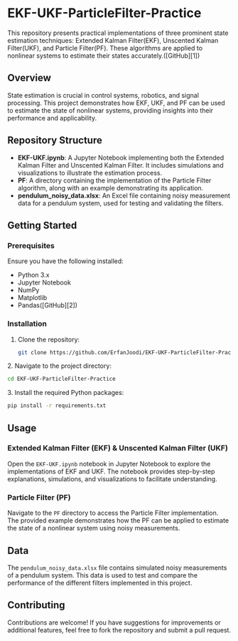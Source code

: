 # EKF-UKF-ParticleFilter-Practice

This repository presents practical implementations of three prominent state estimation techniques: Extended Kalman Filter(EKF), Unscented Kalman Filter(UKF), and Particle Filter(PF). These algorithms are applied to nonlinear systems to estimate their states accurately.([GitHub][1])

## Overview

State estimation is crucial in control systems, robotics, and signal processing. This project demonstrates how EKF, UKF, and PF can be used to estimate the state of nonlinear systems, providing insights into their performance and applicability.

## Repository Structure

* **EKF-UKF.ipynb**: A Jupyter Notebook implementing both the Extended Kalman Filter and Unscented Kalman Filter. It includes simulations and visualizations to illustrate the estimation process.
* **PF**: A directory containing the implementation of the Particle Filter algorithm, along with an example demonstrating its application.
* **pendulum\_noisy\_data.xlsx**: An Excel file containing noisy measurement data for a pendulum system, used for testing and validating the filters.

## Getting Started

### Prerequisites

Ensure you have the following installed:

* Python 3.x
* Jupyter Notebook
* NumPy
* Matplotlib
* Pandas([GitHub][2])

### Installation

1. Clone the repository:

   ```bash
   git clone https://github.com/ErfanJoodi/EKF-UKF-ParticleFilter-Practice.git
   ```


2\. Navigate to the project directory:

```bash
cd EKF-UKF-ParticleFilter-Practice
```


3\. Install the required Python packages:

```bash
pip install -r requirements.txt
```



## Usage

### Extended Kalman Filter (EKF) & Unscented Kalman Filter (UKF)

Open the `EKF-UKF.ipynb` notebook in Jupyter Notebook to explore the implementations of EKF and UKF. The notebook provides step-by-step explanations, simulations, and visualizations to facilitate understanding.

### Particle Filter (PF)

Navigate to the `PF` directory to access the Particle Filter implementation. The provided example demonstrates how the PF can be applied to estimate the state of a nonlinear system using noisy measurements.

## Data

The `pendulum_noisy_data.xlsx` file contains simulated noisy measurements of a pendulum system. This data is used to test and compare the performance of the different filters implemented in this project.

## Contributing

Contributions are welcome! If you have suggestions for improvements or additional features, feel free to fork the repository and submit a pull request.